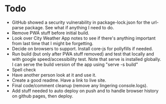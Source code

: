 # Todo

- GitHub showed a security vulnerability in package-lock.json for the url-parse package. See what if anything I need to do.
- Remove PWA stuff before initial build.
- Look over City Weather App notes to see if there's anything important from last time that I might be forgetting.
- Decide on browsers to support. Install core-js for pollyfills if needed.
- Run build (but only after PWA stuff removed) and test that locally and with google speed/accessibility test. Note that serve is installed globally. I can serve the build version of the app using "serve -s build"
- Spell check
- Have another person look at it and use it.
- Create a good readme. Have a link to live site.
- Final code/comment cleanup (remove any lingering console.logs).
- Add stuff needed to auto deploy on push and to handle browser history on github pages, then deploy.
